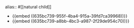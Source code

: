 alias:: #[[natural child]]

- {{embed ((635bc739-955f-4ba4-915a-39fd7ca39968))}}
- {{embed ((635bc739-a8bb-4bc3-a987-2f29de954c70))}}